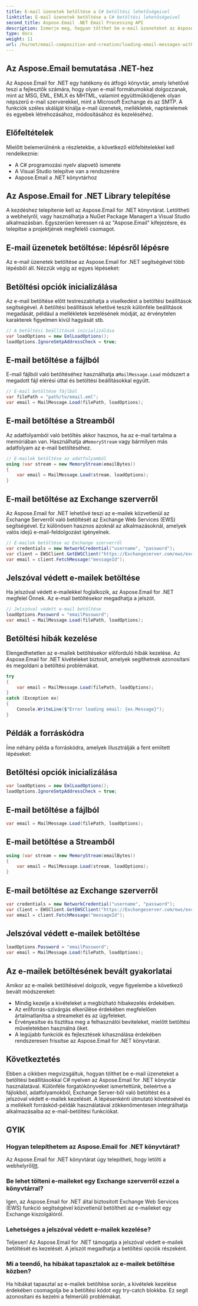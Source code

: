 ```yaml
---
title: E-mail üzenetek betöltése a C# betöltési lehetőségeivel
linktitle: E-mail üzenetek betöltése a C# betöltési lehetőségeivel
second_title: Aspose.Email .NET Email Processing API
description: Ismerje meg, hogyan tölthet be e-mail üzeneteket az Aspose.Email for .NET segítségével C# nyelven. Fedezze fel a lépésenkénti útmutatót és a forráskód példákat a hatékony e-mailek kezeléséhez.
type: docs
weight: 11
url: /hu/net/email-composition-and-creation/loading-email-messages-with-load-options-in-csharp/
---
```


## Az Aspose.Email bemutatása .NET-hez

Az Aspose.Email for .NET egy hatékony és átfogó könyvtár, amely lehetővé teszi a fejlesztők számára, hogy olyan e-mail formátumokkal dolgozzanak, mint az MSG, EML, EMLX és MHTML, valamint együttműködjenek olyan népszerű e-mail szerverekkel, mint a Microsoft Exchange és az SMTP. A funkciók széles skáláját kínálja e-mail üzenetek, mellékletek, naptárelemek és egyebek létrehozásához, módosításához és kezeléséhez.

## Előfeltételek

Mielőtt belemerülnénk a részletekbe, a következő előfeltételekkel kell rendelkeznie:

- A C# programozási nyelv alapvető ismerete
- A Visual Studio telepítve van a rendszerére
- Aspose.Email a .NET könyvtárhoz

## Az Aspose.Email for .NET Library telepítése

A kezdéshez telepítenie kell az Aspose.Email for .NET könyvtárat. Letöltheti a webhelyről, vagy használhatja a NuGet Package Managert a Visual Studio alkalmazásban. Egyszerűen keressen rá az "Aspose.Email" kifejezésre, és telepítse a projektjének megfelelő csomagot.

## E-mail üzenetek betöltése: lépésről lépésre

Az e-mail üzenetek betöltése az Aspose.Email for .NET segítségével több lépésből áll. Nézzük végig az egyes lépéseket:

## Betöltési opciók inicializálása

Az e-mail betöltése előtt testreszabhatja a viselkedést a betöltési beállítások segítségével. A betöltési beállítások lehetővé teszik különféle beállítások megadását, például a mellékletek kezelésének módját, az érvénytelen karakterek figyelmen kívül hagyását stb.

```csharp
// A betöltési beállítások inicializálása
var loadOptions = new EmlLoadOptions();
loadOptions.IgnoreSmtpAddressCheck = true;
```

## E-mail betöltése a fájlból

 E-mail fájlból való betöltéséhez használhatja a`MailMessage.Load` módszert a megadott fájl elérési úttal és betöltési beállításokkal együtt.

```csharp
// E-mail betöltése fájlból
var filePath = "path/to/email.eml";
var email = MailMessage.Load(filePath, loadOptions);
```

## E-mail betöltése a Streamből

 Az adatfolyamból való betöltés akkor hasznos, ha az e-mail tartalma a memóriában van. Használhatja a`MemoryStream` vagy bármilyen más adatfolyam az e-mail betöltéséhez.

```csharp
// E-mailek betöltése az adatfolyamból
using (var stream = new MemoryStream(emailBytes))
{
    var email = MailMessage.Load(stream, loadOptions);
}
```

## E-mail betöltése az Exchange szerverről

Az Aspose.Email for .NET lehetővé teszi az e-mailek közvetlenül az Exchange Serverről való betöltését az Exchange Web Services (EWS) segítségével. Ez különösen hasznos azoknál az alkalmazásoknál, amelyek valós idejű e-mail-feldolgozást igényelnek.

```csharp
// E-mailek betöltése az Exchange szerverről
var credentials = new NetworkCredential("username", "password");
var client = EWSClient.GetEWSClient("https://Exchangeserver.com/ews/exchange.asmx", hitelesítő adatok);
var email = client.FetchMessage("messageId");
```

## Jelszóval védett e-mailek betöltése

Ha jelszóval védett e-mailekkel foglalkozik, az Aspose.Email for .NET megfelel Önnek. Az e-mail betöltésekor megadhatja a jelszót.

```csharp
// Jelszóval védett e-mail betöltése
loadOptions.Password = "emailPassword";
var email = MailMessage.Load(filePath, loadOptions);
```

## Betöltési hibák kezelése

Elengedhetetlen az e-mailek betöltésekor előforduló hibák kezelése. Az Aspose.Email for .NET kivételeket biztosít, amelyek segíthetnek azonosítani és megoldani a betöltési problémákat.

```csharp
try
{
    var email = MailMessage.Load(filePath, loadOptions);
}
catch (Exception ex)
{
    Console.WriteLine($"Error loading email: {ex.Message}");
}
```

## Példák a forráskódra

Íme néhány példa a forráskódra, amelyek illusztrálják a fent említett lépéseket:

## Betöltési opciók inicializálása

```csharp
var loadOptions = new EmlLoadOptions();
loadOptions.IgnoreSmtpAddressCheck = true;
```

## E-mail betöltése a fájlból

```csharp
var email = MailMessage.Load(filePath, loadOptions);
```

## E-mail betöltése a Streamből

```csharp
using (var stream = new MemoryStream(emailBytes))
{
    var email = MailMessage.Load(stream, loadOptions);
}
```

## E-mail betöltése az Exchange szerverről

```csharp
var credentials = new NetworkCredential("username", "password");
var client = EWSClient.GetEWSClient("https://Exchangeserver.com/ews/exchange.asmx", hitelesítő adatok);
var email = client.FetchMessage("messageId");
```

## Jelszóval védett e-mailek betöltése

```csharp
loadOptions.Password = "emailPassword";
var email = MailMessage.Load(filePath, loadOptions);
```

## Az e-mailek betöltésének bevált gyakorlatai

Amikor az e-mailek betöltésével dolgozik, vegye figyelembe a következő bevált módszereket:

- Mindig kezelje a kivételeket a megbízható hibakezelés érdekében.
- Az erőforrás-szivárgás elkerülése érdekében megfelelően ártalmatlanítsa a streameket és az ügyfeleket.
- Érvényesítse és tisztítsa meg a felhasználói beviteleket, mielőtt betöltési műveletekben használná őket.
- A legújabb funkciók és fejlesztések kihasználása érdekében rendszeresen frissítse az Aspose.Email for .NET könyvtárat.

## Következtetés

Ebben a cikkben megvizsgáltuk, hogyan tölthet be e-mail üzeneteket a betöltési beállításokkal C# nyelven az Aspose.Email for .NET könyvtár használatával. Különféle forgatókönyveket ismertettünk, beleértve a fájlokból, adatfolyamokból, Exchange Server-ből való betöltést és a jelszóval védett e-mailek kezelését. A lépésenkénti útmutató követésével és a mellékelt forráskód-példák használatával zökkenőmentesen integrálhatja alkalmazásaiba az e-mail-betöltési funkciókat.

## GYIK

### Hogyan telepíthetem az Aspose.Email for .NET könyvtárat?

 Az Aspose.Email for .NET könyvtárat úgy telepítheti, hogy letölti a webhelyről[itt](https://releases.aspose.com/email/net).

### Be lehet tölteni e-maileket egy Exchange szerverről ezzel a könyvtárral?

Igen, az Aspose.Email for .NET által biztosított Exchange Web Services (EWS) funkció segítségével közvetlenül betöltheti az e-maileket egy Exchange kiszolgálóról.

### Lehetséges a jelszóval védett e-mailek kezelése?

Teljesen! Az Aspose.Email for .NET támogatja a jelszóval védett e-mailek betöltését és kezelését. A jelszót megadhatja a betöltési opciók részeként.

### Mi a teendő, ha hibákat tapasztalok az e-mailek betöltése közben?

Ha hibákat tapasztal az e-mailek betöltése során, a kivételek kezelése érdekében csomagolja be a betöltési kódot egy try-catch blokkba. Ez segít azonosítani és kezelni a felmerülő problémákat.
